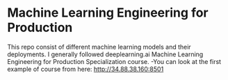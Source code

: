 # Machine Learning Engineering for Production
This repo consist of different machine learning models and their deployments. I generally followed deeplearning.ai Machine Learning Engineering for Production Specialization course.
-You can look at the first example of course from here: http://34.88.38.160:8501
